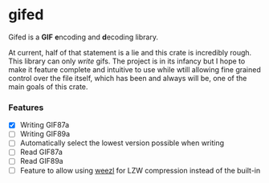 # gifed
Gifed is a **GIF** **e**ncoding and **d**ecoding library.

At current, half of that statement is a lie and this crate is incredibly rough. This library can
only *write* gifs. The project is in its infancy but I hope to make it feature complete and
intuitive to use while wtill allowing fine grained control over the file itself, which has been and 
always will be, one of the main goals of this crate.

### Features
- [x] Writing GIF87a
- [ ] Writing GIF89a
- [ ] Automatically select the lowest version possible when writing
- [ ] Read GIF87a
- [ ] Read GIF89a
- [ ] Feature to allow using [weezl][weezl-crates] for LZW compression instead of the built-in

[weezl-crates]: https://crates.io/crates/weezl